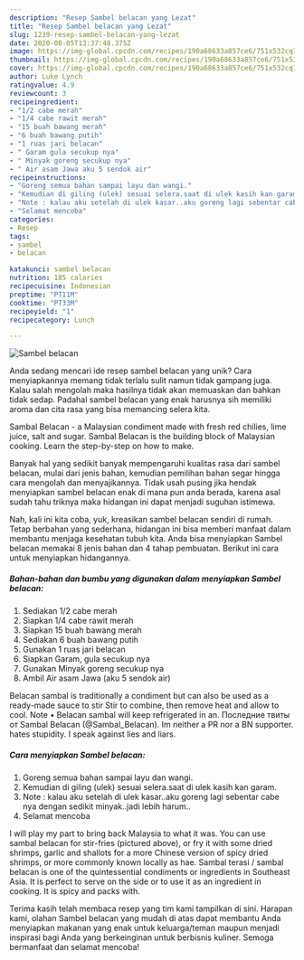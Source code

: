 ```yaml
---
description: "Resep Sambel belacan yang Lezat"
title: "Resep Sambel belacan yang Lezat"
slug: 1239-resep-sambel-belacan-yang-lezat
date: 2020-08-05T13:37:48.375Z
image: https://img-global.cpcdn.com/recipes/190a68633a857ce6/751x532cq70/sambel-belacan-foto-resep-utama.jpg
thumbnail: https://img-global.cpcdn.com/recipes/190a68633a857ce6/751x532cq70/sambel-belacan-foto-resep-utama.jpg
cover: https://img-global.cpcdn.com/recipes/190a68633a857ce6/751x532cq70/sambel-belacan-foto-resep-utama.jpg
author: Luke Lynch
ratingvalue: 4.9
reviewcount: 3
recipeingredient:
- "1/2 cabe merah"
- "1/4 cabe rawit merah"
- "15 buah bawang merah"
- "6 buah bawang putih"
- "1 ruas jari belacan"
- " Garam gula secukup nya"
- " Minyak goreng secukup nya"
- " Air asam Jawa aku 5 sendok air"
recipeinstructions:
- "Goreng semua bahan sampai layu dan wangi."
- "Kemudian di giling (ulek) sesuai selera.saat di ulek kasih kan garam."
- "Note : kalau aku setelah di ulek kasar..aku goreng lagi sebentar cabe nya dengan sedikit minyak..jadi lebih harum.."
- "Selamat mencoba"
categories:
- Resep
tags:
- sambel
- belacan

katakunci: sambel belacan 
nutrition: 185 calories
recipecuisine: Indonesian
preptime: "PT11M"
cooktime: "PT33M"
recipeyield: "1"
recipecategory: Lunch

---
```



![Sambel belacan](https://img-global.cpcdn.com/recipes/190a68633a857ce6/751x532cq70/sambel-belacan-foto-resep-utama.jpg)

Anda sedang mencari ide resep sambel belacan yang unik? Cara menyiapkannya memang tidak terlalu sulit namun tidak gampang juga. Kalau salah mengolah maka hasilnya tidak akan memuaskan dan bahkan tidak sedap. Padahal sambel belacan yang enak harusnya sih memiliki aroma dan cita rasa yang bisa memancing selera kita.

Sambal Belacan - a Malaysian condiment made with fresh red chilies, lime juice, salt and sugar. Sambal Belacan is the building block of Malaysian cooking. Learn the step-by-step on how to make.

Banyak hal yang sedikit banyak mempengaruhi kualitas rasa dari sambel belacan, mulai dari jenis bahan, kemudian pemilihan bahan segar hingga cara mengolah dan menyajikannya. Tidak usah pusing jika hendak menyiapkan sambel belacan enak di mana pun anda berada, karena asal sudah tahu triknya maka hidangan ini dapat menjadi suguhan istimewa.


Nah, kali ini kita coba, yuk, kreasikan sambel belacan sendiri di rumah. Tetap berbahan yang sederhana, hidangan ini bisa memberi manfaat dalam membantu menjaga kesehatan tubuh kita. Anda bisa menyiapkan Sambel belacan memakai 8 jenis bahan dan 4 tahap pembuatan. Berikut ini cara untuk menyiapkan hidangannya.

<!--inarticleads1-->

##### Bahan-bahan dan bumbu yang digunakan dalam menyiapkan Sambel belacan:

1. Sediakan 1/2 cabe merah
1. Siapkan 1/4 cabe rawit merah
1. Siapkan 15 buah bawang merah
1. Sediakan 6 buah bawang putih
1. Gunakan 1 ruas jari belacan
1. Siapkan  Garam, gula secukup nya
1. Gunakan  Minyak goreng secukup nya
1. Ambil  Air asam Jawa (aku 5 sendok air)


Belacan sambal is traditionally a condiment but can also be used as a ready-made sauce to stir Stir to combine, then remove heat and allow to cool. Note • Belacan sambal will keep refrigerated in an. Последние твиты от Sambal Belacan (@Sambal_Belacan). Im neither a PR nor a BN supporter. hates stupidity. I speak against lies and liars. 

<!--inarticleads2-->

##### Cara menyiapkan Sambel belacan:

1. Goreng semua bahan sampai layu dan wangi.
1. Kemudian di giling (ulek) sesuai selera.saat di ulek kasih kan garam.
1. Note : kalau aku setelah di ulek kasar..aku goreng lagi sebentar cabe nya dengan sedikit minyak..jadi lebih harum..
1. Selamat mencoba


I will play my part to bring back Malaysia to what it was. You can use sambal belacan for stir-fries (pictured above), or fry it with some dried shrimps, garlic and shallots for a more Chinese version of spicy dried shrimps, or more commonly known locally as hae. Sambal terasi / sambal belacan is one of the quintessential condiments or ingredients in Southeast Asia. It is perfect to serve on the side or to use it as an ingredient in cooking. It is spicy and packs with. 

Terima kasih telah membaca resep yang tim kami tampilkan di sini. Harapan kami, olahan Sambel belacan yang mudah di atas dapat membantu Anda menyiapkan makanan yang enak untuk keluarga/teman maupun menjadi inspirasi bagi Anda yang berkeinginan untuk berbisnis kuliner. Semoga bermanfaat dan selamat mencoba!
